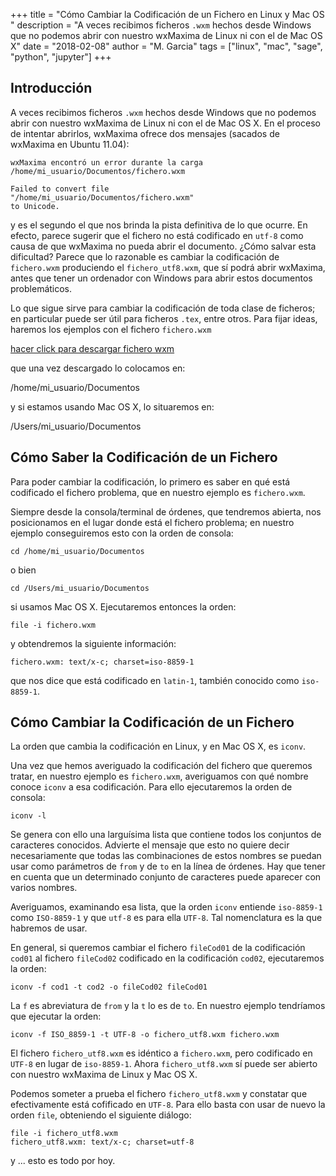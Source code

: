 +++
title = "Cómo Cambiar la Codificación de un Fichero en Linux y Mac OS "
description = "A veces recibimos ficheros `.wxm` hechos desde Windows que no podemos abrir con nuestro wxMaxima de Linux ni con el de Mac OS X"
date =  "2018-02-08"
author =  "M. Garcia"
tags = ["linux", "mac", "sage", "python", "jupyter"]
+++

## Introducción

A veces recibimos ficheros `.wxm` hechos desde Windows que no podemos
abrir con nuestro wxMaxima de Linux ni con el de Mac OS X. En el
proceso de intentar abrirlos, wxMaxima ofrece dos mensajes (sacados de
wxMaxima en Ubuntu 11.04):

	wxMaxima encontró un error durante la carga
	/home/mi_usuario/Documentos/fichero.wxm

	Failed to convert file
	"/home/mi_usuario/Documentos/fichero.wxm"
	to Unicode.

y es el segundo el que nos brinda la pista definitiva de lo que
ocurre. En efecto, parece sugerir que el fichero no está codificado en
`utf-8` como causa de que wxMaxima no pueda abrir el documento. ¿Cómo
salvar esta dificultad? Parece que lo razonable es cambiar la
codificación de `fichero.wxm` produciendo el `fichero_utf8.wxm`, que sí
podrá abrir wxMaxima, antes que tener un ordenador con Windows para
abrir estos documentos problemáticos.

Lo que sigue sirve para cambiar la codificación de toda clase de
ficheros; en particular puede ser útil para ficheros `.tex`, entre
otros. Para fijar ideas, haremos los ejemplos con el fichero `fichero.wxm`

[hacer click para descargar fichero wxm](/files/fichero.wxm)

que una vez descargado lo colocamos en:

/home/mi_usuario/Documentos

y si estamos usando Mac OS X, lo situaremos en:

/Users/mi_usuario/Documentos


## Cómo Saber la Codificación de un Fichero

Para poder cambiar la codificación, lo primero es saber en qué está
codificado el fichero problema, que  en nuestro ejemplo es
`fichero.wxm`. 

Siempre desde la consola/terminal de órdenes, que tendremos abierta, 
nos posicionamos en el lugar donde está el fichero problema; en nuestro
ejemplo conseguiremos esto con la orden de consola:

	cd /home/mi_usuario/Documentos

o bien

	cd /Users/mi_usuario/Documentos

si usamos Mac OS X. Ejecutaremos entonces la orden:

	file -i fichero.wxm

y obtendremos la siguiente información:

	fichero.wxm: text/x-c; charset=iso-8859-1

que nos dice que está codificado en `latin-1`, también conocido como
`iso-8859-1`.

## Cómo Cambiar la Codificación de un Fichero

La orden que cambia la codificación en Linux, y en Mac OS X, es `iconv`.

Una vez que hemos averiguado la codificación del fichero que queremos
tratar, en nuestro ejemplo es `fichero.wxm`, averiguamos con qué nombre
conoce `iconv` a esa codificación. Para ello ejecutaremos la orden de
consola:

	iconv -l

Se genera con ello una larguísima lista que contiene todos los
conjuntos de caracteres conocidos.  Advierte el mensaje que esto no
quiere decir necesariamente que todas las combinaciones de estos
nombres se puedan usar como parámetros de `from` y de `to` en la línea
de órdenes. Hay que tener en cuenta que un determinado conjunto de
caracteres puede aparecer con varios nombres.

Averiguamos, examinando esa lista, que la orden `iconv` entiende
`iso-8859-1` como `ISO-8859-1` y que `utf-8` es para ella `UTF-8`. Tal
nomenclatura es la que habremos de usar. 

En general, si queremos cambiar el fichero `fileCod01` de la
codificación `cod01` al fichero `fileCod02` codificado en la
codificación `cod02`, ejecutaremos la orden: 

	iconv -f cod1 -t cod2 -o fileCod02 fileCod01

La `f` es abreviatura de `from` y la `t` lo es de `to`. En nuestro
ejemplo tendríamos que ejecutar la orden:

	iconv -f ISO_8859-1 -t UTF-8 -o fichero_utf8.wxm fichero.wxm

El fichero `fichero_utf8.wxm` es idéntico a `fichero.wxm`, pero
codificado en `UTF-8` en lugar de `iso-8859-1`. Ahora `fichero_utf8.wxm` sí
puede ser abierto con nuestro wxMaxima de Linux y Mac OS X.

Podemos someter a prueba el fichero `fichero_utf8.wxm` y constatar que
efectivamente está cofificado en `UTF-8`. Para ello basta con usar de
nuevo la orden `file`, obteniendo el siguiente diálogo:

	file -i fichero_utf8.wxm 
	fichero_utf8.wxm: text/x-c; charset=utf-8

y ... esto es todo por hoy. 


